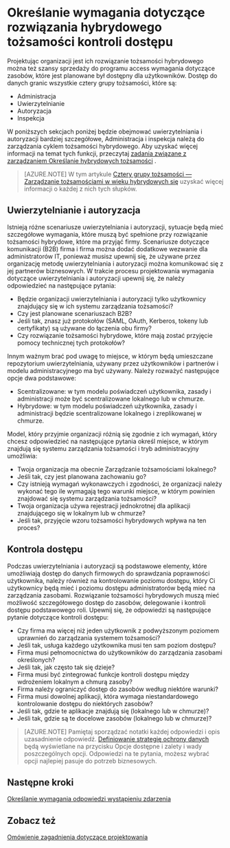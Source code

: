 
<properties
    pageTitle="Azure Active Directory hybrydowych tożsamości zagadnienia projektowe - określanie wymagań dotyczących kontroli dostępu | Microsoft Azure"
    description="Obejmuje tożsamości i identyfikujący typ przepływu pracy programu access wymagań dotyczących zasobów dla użytkowników w środowisku hybrydowym programu."
    documentationCenter=""
    services="active-directory"
    authors="billmath"
    manager="femila"
    editor=""/>

<tags
    ms.service="active-directory"
    ms.devlang="na"
    ms.topic="article"
    ms.tgt_pltfrm="na"
    ms.workload="identity"
    ms.date="08/08/2016"
    ms.author="billmath"/>

# <a name="determine-access-control-requirements-for-your-hybrid-identity-solution"></a>Określanie wymagania dotyczące rozwiązania hybrydowego tożsamości kontroli dostępu
Projektując organizacji jest ich rozwiązanie tożsamości hybrydowego można też szansy sprzedaży do programu access wymagania dotyczące zasobów, które jest planowane był dostępny dla użytkowników. Dostęp do danych granic wszystkie cztery grupy tożsamości, które są:

- Administracja
- Uwierzytelnianie
- Autoryzacja
- Inspekcja

W poniższych sekcjach poniżej będzie obejmować uwierzytelniania i autoryzacji bardziej szczegółowe, Administracja i inspekcja należą do zarządzania cyklem tożsamości hybrydowego. Aby uzyskać więcej informacji na temat tych funkcji, przeczytaj [zadania związane z zarządzaniem Określanie hybrydowych tożsamości](active-directory-hybrid-identity-design-considerations-hybrid-id-management-tasks.md) .

>[AZURE.NOTE]
W tym artykule [Cztery grupy tożsamości — Zarządzanie tożsamościami w wieku hybrydowych się](http://social.technet.microsoft.com/wiki/contents/articles/15530.the-four-pillars-of-identity-identity-management-in-the-age-of-hybrid-it.aspx) uzyskać więcej informacji o każdej z nich tych słupków.

## <a name="authentication-and-authorization"></a>Uwierzytelnianie i autoryzacja
Istnieją różne scenariusze uwierzytelniania i autoryzacji, sytuacje będą mieć szczegółowe wymagania, które muszą być spełnione przy rozwiązanie tożsamości hybrydowe, które ma przyjąć firmy. Scenariusze dotyczące komunikacji (B2B) firma i firma można dodać dodatkowe wezwanie dla administratorów IT, ponieważ musisz upewnij się, że używane przez organizację metodę uwierzytelniania i autoryzacji można komunikować się z jej partnerów biznesowych. W trakcie procesu projektowania wymagania dotyczące uwierzytelniania i autoryzacji upewnij się, że należy odpowiedzieć na następujące pytania:

- Będzie organizacji uwierzytelniania i autoryzacji tylko użytkownicy znajdujący się w ich systemu zarządzania tożsamości?
 - Czy jest planowane scenariuszach B2B?
 - Jeśli tak, znasz już protokołów (SAML, OAuth, Kerberos, tokeny lub certyfikaty) są używane do łączenia obu firmy?
- Czy rozwiązanie tożsamości hybrydowe, które mają zostać przyjęcie pomocy technicznej tych protokołów?

Innym ważnym brać pod uwagę to miejsce, w którym będą umieszczane repozytorium uwierzytelniania, używany przez użytkowników i partnerów i modelu administracyjnego ma być używany. Należy rozważyć następujące opcje dwa podstawowe:
- Scentralizowane: w tym modelu poświadczeń użytkownika, zasady i administracji może być scentralizowane lokalnego lub w chmurze.
- Hybrydowe: w tym modelu poświadczeń użytkownika, zasady i administracji będzie scentralizowane lokalnego i zreplikowanej w chmurze.

Model, który przyjmie organizacji różnią się zgodnie z ich wymagań, który chcesz odpowiedzieć na następujące pytania określ miejsce, w którym znajdują się systemu zarządzania tożsamości i tryb administracyjny umożliwia:

- Twoja organizacja ma obecnie Zarządzanie tożsamościami lokalnego?
 - Jeśli tak, czy jest planowana zachowaniu go?
 - Czy istnieją wymagań wykonawczych i zgodności, że organizacji należy wykonać tego ile wymagają tego warunki miejsce, w którym powinien znajdować się systemu zarządzania tożsamości?
- Twoja organizacja używa rejestracji jednokrotnej dla aplikacji znajdującego się w lokalnym lub w chmurze?
 - Jeśli tak, przyjęcie wzoru tożsamości hybrydowych wpływa na ten proces?

## <a name="access-control"></a>Kontrola dostępu
Podczas uwierzytelniania i autoryzacji są podstawowe elementy, które umożliwiają dostęp do danych firmowych do sprawdzania poprawności użytkownika, należy również na kontrolowanie poziomu dostępu, który Ci użytkownicy będą mieć i poziomu dostępu administratorów będą mieć na zarządzania zasobami. Rozwiązanie tożsamości hybrydowych muszą mieć możliwość szczegółowego dostęp do zasobów, delegowanie i kontroli dostępu podstawowego roli. Upewnij się, że odpowiedzi są następujące pytanie dotyczące kontroli dostępu:

- Czy firma ma więcej niż jeden użytkownik z podwyższonym poziomem uprawnień do zarządzania systemem tożsamości?
 - Jeśli tak, usługa każdego użytkownika musi ten sam poziom dostępu?
- Firma musi pełnomocnictwa do użytkowników do zarządzania zasobami określonych?
 - Jeśli tak, jak często tak się dzieje?
- Firma musi być zintegrować funkcje kontroli dostępu między wdrożeniem lokalnym a chmurą zasoby?
- Firma należy ograniczyć dostęp do zasobów według niektóre warunki?
- Firma musi dowolnej aplikacji, która wymaga niestandardowego kontrolowanie dostępu do niektórych zasobów?
 - Jeśli tak, gdzie te aplikacje znajdują się (lokalnego lub w chmurze)?
 - Jeśli tak, gdzie są te docelowe zasobów (lokalnego lub w chmurze)?

>[AZURE.NOTE]
Pamiętaj sporządzać notatki każdej odpowiedzi i opis uzasadnienie odpowiedź. [Definiowanie strategię ochrony danych](active-directory-hybrid-identity-design-considerations-data-protection-strategy.md) będą wyświetlane na przycisku Opcje dostępne i zalety i wady poszczególnych opcji.  Odpowiedzi na te pytania, możesz wybrać opcji najlepiej pasuje do potrzeb biznesowych.

## <a name="next-steps"></a>Następne kroki

[Określanie wymagania odpowiedzi wystąpieniu zdarzenia](active-directory-hybrid-identity-design-considerations-incident-response-requirements.md)

## <a name="see-also"></a>Zobacz też
[Omówienie zagadnienia dotyczące projektowania](active-directory-hybrid-identity-design-considerations-overview.md)
